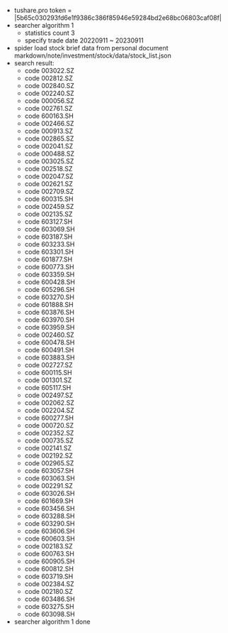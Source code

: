 - tushare.pro token = |5b65c030293fd6e1f9386c386f85946e59284bd2e68bc06803caf08f|
- searcher algorithm 1
	- statistics count 3
	- specify trade date 20220911 ~ 20230911
- spider load stock brief data from personal document markdown/note/investment/stock/data/stock_list.json
- search result:
	- code 003022.SZ
	- code 002812.SZ
	- code 002840.SZ
	- code 002240.SZ
	- code 000056.SZ
	- code 002761.SZ
	- code 600163.SH
	- code 002466.SZ
	- code 000913.SZ
	- code 002865.SZ
	- code 002041.SZ
	- code 000488.SZ
	- code 003025.SZ
	- code 002518.SZ
	- code 002047.SZ
	- code 002621.SZ
	- code 002709.SZ
	- code 600315.SH
	- code 002459.SZ
	- code 002135.SZ
	- code 603127.SH
	- code 603069.SH
	- code 603187.SH
	- code 603233.SH
	- code 603301.SH
	- code 601877.SH
	- code 600773.SH
	- code 603359.SH
	- code 600428.SH
	- code 605296.SH
	- code 603270.SH
	- code 601888.SH
	- code 603876.SH
	- code 603970.SH
	- code 603959.SH
	- code 002460.SZ
	- code 600478.SH
	- code 600491.SH
	- code 603883.SH
	- code 002727.SZ
	- code 600115.SH
	- code 001301.SZ
	- code 605117.SH
	- code 002497.SZ
	- code 002062.SZ
	- code 002204.SZ
	- code 600277.SH
	- code 000720.SZ
	- code 002352.SZ
	- code 000735.SZ
	- code 002141.SZ
	- code 002192.SZ
	- code 002965.SZ
	- code 603057.SH
	- code 603063.SH
	- code 002291.SZ
	- code 603026.SH
	- code 601669.SH
	- code 603456.SH
	- code 603288.SH
	- code 603290.SH
	- code 603606.SH
	- code 600603.SH
	- code 002183.SZ
	- code 600763.SH
	- code 600905.SH
	- code 600812.SH
	- code 603719.SH
	- code 002384.SZ
	- code 002180.SZ
	- code 603486.SH
	- code 603275.SH
	- code 603098.SH
- searcher algorithm 1 done
